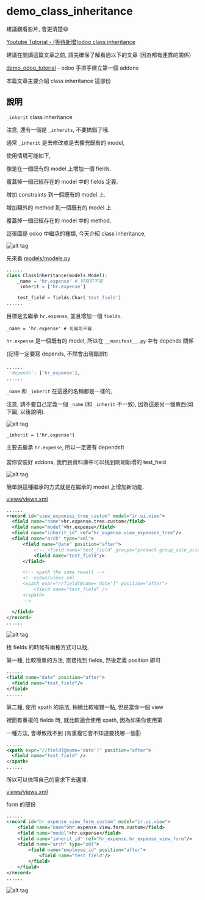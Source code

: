 # demo_class_inheritance

建議觀看影片, 會更清楚:smile:

[Youtube Tutorial - (等待新增)odoo class inheritance]()

建議在閱讀這篇文章之前, 請先確保了解看過以下的文章 (因為都有連貫的關係)

[demo_odoo_tutorial](https://github.com/twtrubiks/odoo-demo-addons-tutorial/tree/master/demo_odoo_tutorial) -  odoo 手把手建立第一個 addons

本篇文章主要介紹 class inheritance 這部份

## 說明

`_inherit` class inheritance

注意, 還有一個是 `_inherits`, 不要搞錯了哦.

通常 `_inherit` 是去修改或是去擴充既有的 model,

使用情境可能如下,

像是在一個既有的 model 上增加一個 fields.

覆蓋掉一個已經存在的 model 中的 fields 定義.

增加 constraints 到一個既有的 model 上.

增加額外的 method 到一個既有的 model 上.

覆蓋掉一個已經存在的 model 中的 method.

這張圖是 odoo 中繼承的種類, 今天介紹 class inheritance,

![alt tag](https://i.imgur.com/2aQ8BNh.png)

先來看 [models/models.py](models/models.py)

```python
......
class ClassInheritance(models.Model):
    _name = 'hr.expense' # 可寫可不寫
    _inherit = ['hr.expense']

    test_field = fields.Char('test_field')
......
```

目標是去繼承 `hr.expense`, 並且增加一個 `fields`.

`_name = 'hr.expense' # 可寫可不寫`

`hr.expense` 是一個既有的 model, 所以在 `__manifest__.py` 中有 depends 關係

(記得一定要寫 depends, 不然會出現錯誤:exclamation:)

```python
......
 'depends': ['hr_expense'],
......
```

`_name` 和 `_inherit` 在這邊的名稱都是一樣的,

注意, 請不要自己定義一個 `_name` (和 `_inherit` 不一致), 因為這是另一個東西(如下圖, 以後說明).

![alt tag](https://i.imgur.com/kjtCar6.png)

`_inherit = ['hr.expense']`

主要去繼承 `hr.expense`, 所以一定要有 depends:exclamation::exclamation:

當你安裝好 addons, 我們到資料庫中可以找到剛剛新增的 test_field

![alt tag](https://i.imgur.com/MOFEDXy.png)


簡單說這種繼承的方式就是在繼承的 model 上增加新功能.

[views/views.xml](views/views.xml)

```xml
......
<record id="view_expenses_tree_custom" model="ir.ui.view">
  <field name="name">hr.expense.tree.custom</field>
  <field name="model">hr.expense</field>
  <field name="inherit_id" ref="hr_expense.view_expenses_tree"/>
  <field name="arch" type="xml">
      <field name="date" position="after">
          <!-- <field name="test_field" groups="product.group_sale_pricelist" readonly="1"/> -->
          <field name="test_field"/>
      </field>

      <!-- xpath the same result -->
      <!--views/views.xml
      <xpath expr="//field[@name='date']" position="after">
          <field name="test_field" />
      </xpath>
      -->

  </field>
</record>
......
```

![alt tag](https://i.imgur.com/PobVtjJ.png)

找 fields 的時候有兩種方式可以找,

第一種, 比較簡單的方法, 直接找到 fields, 然後定義 position 即可

```xml
......
<field name="date" position="after">
  <field name="test_field"/>
</field>
......
```

第二種, 使用 xpath 的語法, 稍微比較複雜一點, 但是當你一個 view

裡面有重複的 fields 時, 就比較適合使用 xpath, 因為如果你使用第

一種方法, 會導致找不到 (有重複它會不知道要找哪一個:grimacing:)

```xml
......
<xpath expr="//field[@name='date']" position="after">
  <field name="test_field" />
</xpath>
......
```

所以可以依照自己的需求下去選擇.

[views/views.xml](views/views.xml)

form 的部份

```xml
......
<record id="hr_expense_view_form_custom" model="ir.ui.view">
    <field name="name">hr.expense.view.form.custom</field>
    <field name="model">hr.expense</field>
    <field name="inherit_id" ref="hr_expense.hr_expense_view_form"/>
    <field name="arch" type="xml">
        <field name="employee_id" position="after">
            <field name="test_field"/>
        </field>
    </field>
</record>
......
```

![alt tag](https://i.imgur.com/DXJ4xK2.png)